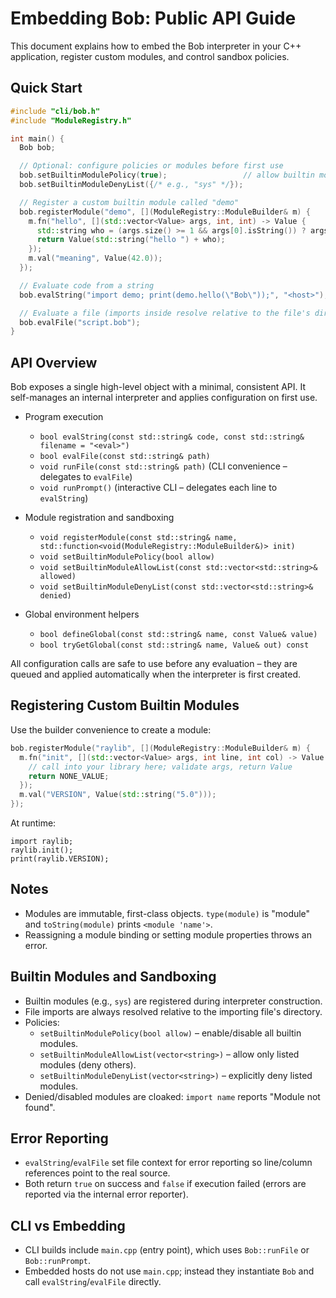 Embedding Bob: Public API Guide
================================

This document explains how to embed the Bob interpreter in your C++ application, register custom modules, and control sandbox policies.

Quick Start
-----------

```cpp
#include "cli/bob.h"
#include "ModuleRegistry.h"

int main() {
  Bob bob;

  // Optional: configure policies or modules before first use
  bob.setBuiltinModulePolicy(true);                 // allow builtin modules (default)
  bob.setBuiltinModuleDenyList({/* e.g., "sys" */});

  // Register a custom builtin module called "demo"
  bob.registerModule("demo", [](ModuleRegistry::ModuleBuilder& m) {
    m.fn("hello", [](std::vector<Value> args, int, int) -> Value {
      std::string who = (args.size() >= 1 && args[0].isString()) ? args[0].asString() : "world";
      return Value(std::string("hello ") + who);
    });
    m.val("meaning", Value(42.0));
  });

  // Evaluate code from a string
  bob.evalString("import demo; print(demo.hello(\"Bob\"));", "<host>");

  // Evaluate a file (imports inside resolve relative to the file's directory)
  bob.evalFile("script.bob");
}
```

API Overview
------------

Bob exposes a single high-level object with a minimal, consistent API. It self-manages an internal interpreter and applies configuration on first use.

- Program execution
  - `bool evalString(const std::string& code, const std::string& filename = "<eval>")`
  - `bool evalFile(const std::string& path)`
  - `void runFile(const std::string& path)` (CLI convenience – delegates to `evalFile`)
  - `void runPrompt()` (interactive CLI – delegates each line to `evalString`)

- Module registration and sandboxing
  - `void registerModule(const std::string& name, std::function<void(ModuleRegistry::ModuleBuilder&)> init)`
  - `void setBuiltinModulePolicy(bool allow)`
  - `void setBuiltinModuleAllowList(const std::vector<std::string>& allowed)`
  - `void setBuiltinModuleDenyList(const std::vector<std::string>& denied)`

- Global environment helpers
  - `bool defineGlobal(const std::string& name, const Value& value)`
  - `bool tryGetGlobal(const std::string& name, Value& out) const`

All configuration calls are safe to use before any evaluation – they are queued and applied automatically when the interpreter is first created.

Registering Custom Builtin Modules
----------------------------------

Use the builder convenience to create a module:

```cpp
bob.registerModule("raylib", [](ModuleRegistry::ModuleBuilder& m) {
  m.fn("init", [](std::vector<Value> args, int line, int col) -> Value {
    // call into your library here; validate args, return Value
    return NONE_VALUE;
  });
  m.val("VERSION", Value(std::string("5.0")));
});
```

At runtime:

```bob
import raylib;
raylib.init();
print(raylib.VERSION);
```

Notes
-----

- Modules are immutable, first-class objects. `type(module)` is "module" and `toString(module)` prints `<module 'name'>`.
- Reassigning a module binding or setting module properties throws an error.

Builtin Modules and Sandboxing
------------------------------

- Builtin modules (e.g., `sys`) are registered during interpreter construction.
- File imports are always resolved relative to the importing file's directory.
- Policies:
  - `setBuiltinModulePolicy(bool allow)` – enable/disable all builtin modules.
  - `setBuiltinModuleAllowList(vector<string>)` – allow only listed modules (deny others).
  - `setBuiltinModuleDenyList(vector<string>)` – explicitly deny listed modules.
- Denied/disabled modules are cloaked: `import name` reports "Module not found".

Error Reporting
---------------

- `evalString`/`evalFile` set file context for error reporting so line/column references point to the real source.
- Both return `true` on success and `false` if execution failed (errors are reported via the internal error reporter).

CLI vs Embedding
----------------

- CLI builds include `main.cpp` (entry point), which uses `Bob::runFile` or `Bob::runPrompt`.
- Embedded hosts do not use `main.cpp`; instead they instantiate `Bob` and call `evalString`/`evalFile` directly.



